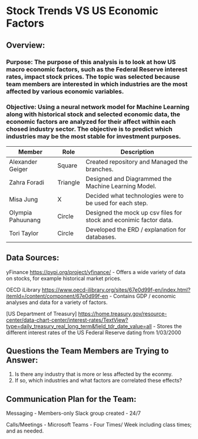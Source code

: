 # Stock Trends VS US Economic Factors

## Overview: 

### Purpose:  The purpose of this analysis is to look at how US macro economic factors, such as the Federal Reserve interest rates, impact stock prices.  The topic was selected because team members are interested in which industries are the most affected by various economic variables.

### Objective:  Using a neural network model for Machine Learning along with historical stock and selected economic data, the economic factors are analyzed for their affect within each chosed industry sector.  The objective is to predict which industries may be the most stable for investment purposes. 


Member | Role| Description |
------|------|-----------|
Alexander Geiger| Square | Created repository and Managed the branches. |
Zahra Foradi| Triangle | Designed and Diagrammed the Machine Learning Model. |
Misa Jung| X | Decided what technologies were to be used for each step. |
Olympia Pahuunang| Circle | Designed the mock up csv files for stock and econimic factor data. |
Tori Taylor | Circle | Developed the ERD / explanation for databases.|

## Data Sources:
yFinance https://pypi.org/project/yfinance/ - Offers a wide variety of data on stocks, for example historical market prices.

OECD iLibrary https://www.oecd-ilibrary.org/sites/67e0d99f-en/index.html?itemId=/content/component/67e0d99f-en - Contains GDP / economic analyses and data for a variety of factors.

[US Department of Treasury] https://home.treasury.gov/resource-center/data-chart-center/interest-rates/TextView?type=daily_treasury_real_long_term&field_tdr_date_value=all - Stores the different interest rates of the US Federal Reserve dating from 1/03/2000

## Questions the Team Members are Trying to Answer:
1.  Is there any industry that is more or less affected by the econmy.
2.  If so, which industries and what factors are correlated these effects?

## Communication Plan for the Team:

Messaging - Members-only Slack group created - 24/7

Calls/Meetings - Microsoft Teams - Four Times/ Week including class times; and as needed.
